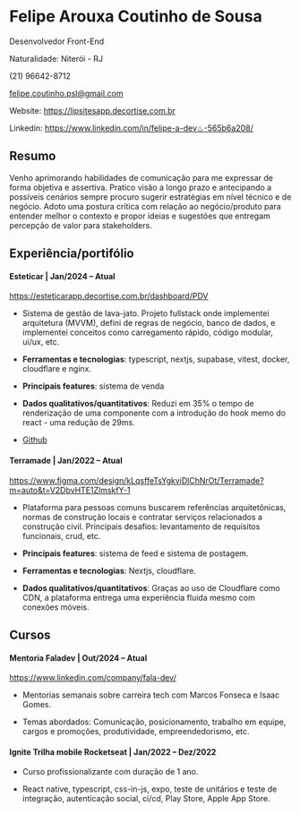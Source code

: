 # Felipe Arouxa Coutinho de Sousa <br/>

Desenvolvedor Front-End <br/>

Naturalidade: Niterói - RJ <br/>

(21) 96642-8712 <br/>

felipe.coutinho.psl@gmail.com <br/>

Website: https://lipsitesapp.decortise.com.br

Linkedin: https://www.linkedin.com/in/felipe-a-dev♨-565b6a208/

## Resumo

Venho aprimorando habilidades de comunicação para me expressar de forma objetiva e assertiva. Pratico visão a longo prazo e antecipando a possíveis cenários sempre procuro sugerir estratégias em nível técnico e de negócio. Adoto uma postura crítica com relação ao negócio/produto para entender melhor o contexto e propor ideias e sugestões que entregam percepção de valor para stakeholders.

## Experiência/portifólio

#### Esteticar | Jan/2024 – Atual
https://esteticarapp.decortise.com.br/dashboard/PDV

- Sistema de gestão de lava-jato. Projeto fullstack onde implementei arquitetura (MVVM), defini de regras de negócio, banco de dados, e implementei conceitos como carregamento rápido, código modular, ui/ux, etc.

- **Ferramentas e tecnologias**: typescript, nextjs, supabase, vitest, docker, cloudflare e nginx.

- **Principais features**: sistema de venda

- **Dados qualitativos/quantitativos**: Reduzi em 35% o tempo de renderização de uma componente com a introdução do hook memo do react - uma redução de 29ms.
  
- [Github](https://github.com/felipe-andersen/esteticar) 

#### Terramade | Jan/2022 – Atual
https://www.figma.com/design/kLqsffeTsYgkviDlChNrOt/Terramade?m=auto&t=V2DbvHTE1ZlmskfY-1

- Plataforma para pessoas comuns buscarem referências arquitetônicas, normas de construção locais e contratar serviços relacionados a construção civil. Principais desafios: levantamento de requisitos funcionais, crud, etc.

- **Principais features**: sistema de feed e sistema de postagem.

- **Ferramentas e tecnologias**: Nextjs, cloudflare.
  
- **Dados qualitativos/quantitativos**: Graças ao uso de Cloudflare como CDN, a plataforma entrega uma experiência fluida mesmo com conexões móveis.

## Cursos

#### Mentoria Faladev | Out/2024 – Atual
https://www.linkedin.com/company/fala-dev/

- Mentorias semanais sobre carreira tech com Marcos Fonseca e Isaac Gomes.
  
- Temas abordados: Comunicação, posicionamento, trabalho em equipe, cargos e promoções, produtividade, empreendedorismo, etc.

#### Ignite Trilha mobile Rocketseat | Jan/2022 – Dez/2022

- Curso profissionalizante com duração de 1 ano.

- React native, typescript, css-in-js, expo, teste de unitários e teste de integração, autenticação social, ci/cd, Play Store, Apple App Store.
